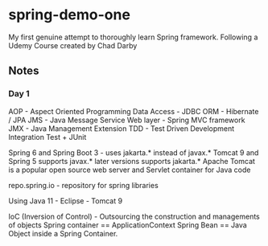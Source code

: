 # spring-demo-one
My first genuine attempt to thoroughly learn Spring framework. Following a Udemy Course created by Chad Darby
 
## Notes

### Day 1

AOP - Aspect Oriented Programming 
Data Access - JDBC
ORM - Hibernate / JPA
JMS - Java Message Service
Web layer - Spring MVC framework
JMX - Java Management Extension
TDD - Test Driven Development
Integration Test + JUnit

Spring 6 and Spring Boot 3 - uses jakarta.* instead of javax.*
Tomcat 9 and Spring 5 supports javax.* later versions supports jakarta.*
Apache Tomcat is a popular open source web server and Servlet container for Java code

repo.spring.io - repository for spring libraries

Using Java 11 - Eclipse - Tomcat 9

IoC (Inversion of Control) - Outsourcing the construction and managements of objects
Spring container == ApplicationContext
Spring Bean == Java Object inside a Spring Container.
